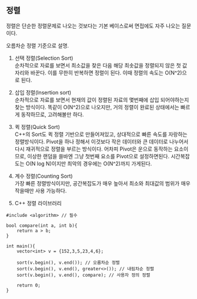 ## 정렬

정렬은 단순한 정렬문제로 나오는 것보다는 기본 베이스로써 면접에도 자주 나오는 질문이다.  

오름차순 정렬 기준으로 설명.  

1. 선택 정렬(Selection Sort)  
순차적으로 자료를 보면서 최소값을 찾은 다음 해당 최솟값을 정렬되지 않은 첫 값 자리와 바꾼다. 이를 무한히 반복하면 정렬이 된다. 이때 정렬의 속도는 O(N^2)으로 된다.

2. 삽입 정렬(Insertion sort)  
순차적으로 자료를 보면서 현재의 값이 정렬된 자료의 몇번째에 삽입 되어야하는지 찾는 방식이다. 똑같이 O(N^2)으로 나오지만, 거의 정렬이 완료된 상태에서는 빠르게 동작하므로, 고려해볼만 하다.

3. 퀵 정렬(Quick Sort)  
C++의 Sort도 퀵 정렬 기반으로 만들어져있고, 상대적으로 빠른 속도를 자랑하는 정렬방식이다. Pivot을 하나 정해서 이것보다 작은 데이터와 큰 데이터로 나누어서 다시 재귀적으로 정렬을 부르는 방식이다. 어차피 Pivot은 운으로 동작하는 요소이므로, 이상한 랜덤을 쓸바엔 그냥 첫번째 요소를 Pivot으로 설정하면된다.
시간복잡도는 O(N log N)이지만 최악의 경우에는 O(N^2)까지 가게된다.

4. 계수 정렬(Counting Sort)  
가장 빠른 정렬방식이지만, 공간복잡도가 매우 높아서 최소와 최대값의 범위가 매우 작을때만 사용 가능하다.

5. C++ 정렬 라이브러리
```
#include <algorithm> // 필수

bool compare(int a, int b){
    return a > b;
}

int main(){
    vector<int> v = {152,3,5,23,4,6};

    sort(v.begin(), v.end()); // 오름차순 정렬
    sort(v.begin(), v.end(), greater<>()); // 내림차순 정렬
    sort(v.begin(), v.end(), compare); // 사용자 정의 정렬

    return 0;
}

```